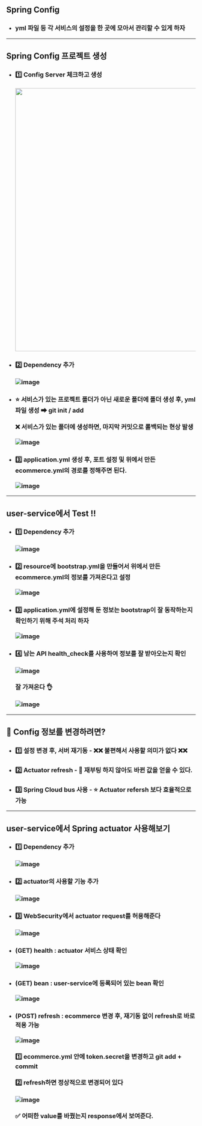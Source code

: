 ## Spring Config
  - ### yml 파일 등 각 서비스의 설정을 한 곳에 모아서 관리할 수 있게 하자
------
## Spring Config 프로젝트 생성
  - ### 1️⃣ Config Server 체크하고 생성 <br><br> <img src="https://user-images.githubusercontent.com/35948339/133637665-e3a77359-a70e-4934-84ed-1e3e12cd6656.png" width=700>
  - ### 2️⃣ Dependency 추가 <br><br> ![image](https://user-images.githubusercontent.com/35948339/133638436-d17d91b9-3dd2-4399-bb81-8f84a6d44e03.png)
  - ### ⭐ 서비스가 있는 프로젝트 폴더가 아닌 새로운 폴더에 폴더 생성 후, yml 파일 생성 ➡ git init / add <br><br> ❌ 서비스가 있는 폴더에 생성하면, 마지막 커밋으로 롤백되는 현상 발생 <br><br> ![image](https://user-images.githubusercontent.com/35948339/133638233-047a00e4-3400-4103-b475-83f5715306ef.png)
  - ### 3️⃣ application.yml 생성 후, 포트 설정 및 위에서 만든 ecommerce.yml의 경로를 정해주면 된다. <br><br> ![image](https://user-images.githubusercontent.com/35948339/133640975-09a510b0-a764-4cdb-bc34-94bccd3c01d0.png)

------
## user-service에서 Test ‼
  - ### 1️⃣ Dependency 추가 <br><br> ![image](https://user-images.githubusercontent.com/35948339/133638436-d17d91b9-3dd2-4399-bb81-8f84a6d44e03.png)
  - ### 2️⃣ resource에 bootstrap.yml을 만들어서 위에서 만든 ecommerce.yml의 정보를 가져온다고 설정 <br><br> ![image](https://user-images.githubusercontent.com/35948339/133639597-5bc991cc-3f61-45db-89f1-7f4abeb33d4c.png)
  - ### 3️⃣ application.yml에 설정해 둔 정보는 bootstrap이 잘 동작하는지 확인하기 위해 주석 처리 하자 <br><br> ![image](https://user-images.githubusercontent.com/35948339/133639838-792df07c-7d2c-4a1c-a0f2-ff1c6fe181e8.png)
  - ### 4️⃣ 남는 API health_check를 사용하여 정보를 잘 받아오는지 확인 <br><br> ![image](https://user-images.githubusercontent.com/35948339/133639977-d71983fe-5c5d-418d-abb9-45465c7060e0.png) <br><br> 잘 가져온다 👌 <br><br> ![image](https://user-images.githubusercontent.com/35948339/133640507-8971e164-e3ca-4764-8d0a-8e853ef6c9e8.png)

-------
## 🚧 Config 정보를 변경하려면?
  - ### 1️⃣ 설정 변경 후, 서버 재기동 - ❌❌ 불편해서 사용할 의미가 없다 ❌❌
  - ### 2️⃣ Actuator refresh - 🔵 재부팅 하지 않아도 바뀐 값을 얻을 수 있다.
  - ### 3️⃣ Spring Cloud bus 사용 - ⭐ Actuator refersh 보다 효율적으로 가능

------
## user-service에서 Spring actuator 사용해보기
  - ### 1️⃣ Dependency 추가 <br><br> ![image](https://user-images.githubusercontent.com/35948339/133644636-ccab38fe-3d0c-4607-9b7b-478a26f94135.png)
  - ### 2️⃣ actuator의 사용할 기능 추가 <br><br> ![image](https://user-images.githubusercontent.com/35948339/133644807-a3371d66-5661-46b9-ac0b-f66ab4f17d12.png)
  - ### 3️⃣ WebSecurity에서 actuator request를 허용해준다 <br><br> ![image](https://user-images.githubusercontent.com/35948339/133644922-2c89db9a-319a-4ada-a229-b464ce13d710.png)
  - ### (GET) health : actuator 서비스 상태 확인 <br><br> ![image](https://user-images.githubusercontent.com/35948339/133645195-56674ff3-d9a1-4fae-9e1f-490562790806.png)
  - ### (GET) bean : user-service에 등록되어 있는 bean 확인 <br><br> ![image](https://user-images.githubusercontent.com/35948339/133645450-8f160896-5eca-40b5-a2b2-f91fdda0126a.png)
  - ### (POST) refresh : ecommerce 변경 후, 재기동 없이 refresh로 바로 적용 가능 <br><br> ![image](https://user-images.githubusercontent.com/35948339/133645741-9799bad4-6569-441a-87a9-b9b31b278c53.png) <br><br> 1️⃣ ecommerce.yml 안에 token.secret을 변경하고 git add + commit <br><br> 2️⃣ refresh하면 정상적으로 변경되어 있다 <br><br> ![image](https://user-images.githubusercontent.com/35948339/133646155-8ae50b28-30ec-4609-9564-5b8f9ea7df83.png) <br><br> ✅ 어떠한 value를 바꿨는지 response에서 보여준다.







